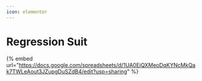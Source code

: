 ```yaml
---
icon: elementor
---
```


# Regression Suit



{% embed url="https://docs.google.com/spreadsheets/d/1UA0EiQXMeoDqKYNcMkQak7TWLeAout3JZupgDuSZdB4/edit?usp=sharing" %}
